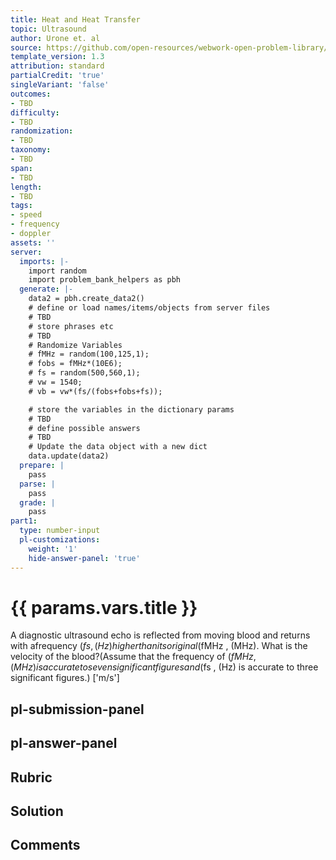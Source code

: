 ```yaml
---
title: Heat and Heat Transfer
topic: Ultrasound
author: Urone et. al
source: https://github.com/open-resources/webwork-open-problem-library/tree/master/Contrib/BrockPhysics/College_Physics_Urone/17.Physics_of_Hearing/17-07.Ultrasound/NU_U17_17_07_012.pg
template_version: 1.3
attribution: standard
partialCredit: 'true'
singleVariant: 'false'
outcomes:
- TBD
difficulty:
- TBD
randomization:
- TBD
taxonomy:
- TBD
span:
- TBD
length:
- TBD
tags:
- speed
- frequency
- doppler
assets: ''
server:
  imports: |-
    import random
    import problem_bank_helpers as pbh
  generate: |-
    data2 = pbh.create_data2()
    # define or load names/items/objects from server files
    # TBD
    # store phrases etc
    # TBD
    # Randomize Variables
    # fMHz = random(100,125,1);
    # fobs = fMHz*(10E6);
    # fs = random(500,560,1);
    # vw = 1540;
    # vb = vw*(fs/(fobs+fobs+fs));

    # store the variables in the dictionary params
    # TBD
    # define possible answers
    # TBD
    # Update the data object with a new dict
    data.update(data2)
  prepare: |
    pass
  parse: |
    pass
  grade: |
    pass
part1:
  type: number-input
  pl-customizations:
    weight: '1'
    hide-answer-panel: 'true'
---
```


# {{ params.vars.title }} 


A diagnostic ultrasound echo is reflected from moving blood and returns with afrequency ($fs , (Hz) higher than its original ($fMHz , (MHz). What is the velocity of the blood?(Assume that the frequency of ($fMHz , (MHz) is accurate to seven significant figures and($fs , (Hz) is accurate to three significant figures.)
['m/s']

## pl-submission-panel 


## pl-answer-panel 


## Rubric 


## Solution 


## Comments 


